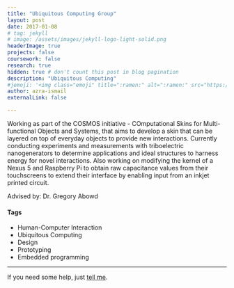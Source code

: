 ```yaml
---
title: "Ubiquitous Computing Group"
layout: post
date: 2017-01-08
# tag: jekyll
# image: /assets/images/jekyll-logo-light-solid.png
headerImage: true
projects: false
coursework: false
research: true
hidden: true # don't count this post in blog pagination
description: "Ubiquitous Computing"
#jemoji: '<img class="emoji" title=":ramen:" alt=":ramen:" src="https://assets.github.com/images/icons/emoji/unicode/1f35c.png" height="20" width="20" align="absmiddle">'
author: azra-ismail
externalLink: false

---
```

Working as part of the COSMOS initiative - COmputational Skins for Multi-functional Objects and Systems, that aims to develop a skin that can be layered on top of everyday objects to provide new interactions. Currently conducting experiments and measurements with triboelectric nanogenerators to determine applications and ideal structures to harness energy for novel interactions. Also working on modifying the kernel of a Nexus 5 and Raspberry Pi to obtain raw capacitance values from their touchscreens to extend their interface by enabling input from an inkjet printed circuit. 

Advised by: Dr. Gregory Abowd

#### Tags
- Human-Computer Interaction
- Ubiquitous Computing
- Design
- Prototyping
- Embedded programming

---

If you need some help, just [tell me](http://github.com/aismail1997/aismail1997.github.io/issues).
